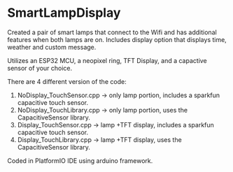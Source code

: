# SmartLampDisplay
Created a pair of smart lamps that connect to the Wifi and has additional features when both lamps are on. 
Includes display option that displays time, weather and custom message.

Utilizes an ESP32 MCU, a neopixel ring, TFT Display, and a capactive sensor of your choice.

There are 4 different version of the code:
1. NoDisplay_TouchSensor.cpp  -> only lamp portion, includes a sparkfun capacitive touch sensor.
2. NoDisplay_TouchLibrary.cpp -> only lamp portion, uses the CapacitiveSensor library.
3. Display_TouchSensor.cpp    -> lamp +TFT display, includes a sparkfun capacitive touch sensor.
4. Display_TouchLibrary.cpp   -> lamp +TFT display, uses the CapacitiveSensor library.

Coded in PlatformIO IDE using arduino framework.
